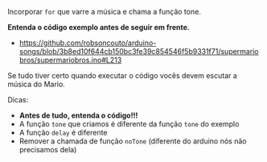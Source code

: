 Incorporar `for` que varre a música e chama a função tone.

**Entenda o código exemplo antes de seguir em frente.**

- https://github.com/robsoncouto/arduino-songs/blob/3b8ed10f644cb150bc3fe39c854546f5b9331f71/supermariobros/supermariobros.ino#L213

Se tudo tiver certo quando executar o código vocês devem escutar a música do Mario.

Dicas:

- **Antes de tudo, entenda o código!!!**
- A função `tone` que criamos é diferente da função `tone` do exemplo
- A função `delay` é diferente
- Remover a chamada de função `noTone` (diferente do arduino nós não precisamos dela)
